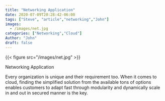 ```yaml
---
title: "Networking Application"
date: 2020-07-09T20:28:42-06:00
tags: ["Steve", "article","networking","John"]
images:
  - /images/net.jpg
categories: ["Networking","Cloud"]
Author: "John"
draft: false
---
```


{{< figure src="/images/net.jpg" >}}

Networking Application

Every organization is unique and their requirement too. When it comes to cloud, finding the simplified solution from the available tons of options enables customers to adapt fast through modularity and dynamically scale in and out in secured manner is the key.

